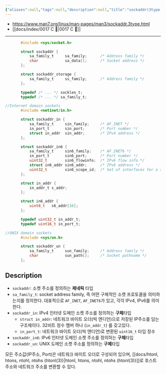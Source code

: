 ```yaml
---
{"aliases":null,"tags":null,"description":null,"title":"sockaddr(3type)","created":"2023-09-19T17:15:42","updated":"2023-09-19T17:30:41","dg-publish":true,"permalink":"/docs/sockaddr(3type)/","dgPassFrontmatter":true}
---
```


- <https://www.man7.org/linux/man-pages/man3/sockaddr.3type.html>
- [[docs/index/0017 C 🍎\|0017 C 🍎]]
___

```c
       #include <sys/socket.h>

       struct sockaddr {
           sa_family_t     sa_family;      /* Address family */
           char            sa_data[];      /* Socket address */
       };

       struct sockaddr_storage {
           sa_family_t     ss_family;      /* Address family */
       };

       typedef /* ... */ socklen_t;
       typedef /* ... */ sa_family_t;

//Internet domain sockets
       #include <netinet/in.h>

       struct sockaddr_in {
           sa_family_t     sin_family;     /* AF_INET */
           in_port_t       sin_port;       /* Port number */
           struct in_addr  sin_addr;       /* IPv4 address */
       };

       struct sockaddr_in6 {
           sa_family_t     sin6_family;    /* AF_INET6 */
           in_port_t       sin6_port;      /* Port number */
           uint32_t        sin6_flowinfo;  /* IPv6 flow info */
           struct in6_addr sin6_addr;      /* IPv6 address */
           uint32_t        sin6_scope_id;  /* Set of interfaces for a scope */
       };

       struct in_addr {
           in_addr_t s_addr;
       };

       struct in6_addr {
           uint8_t   s6_addr[16];
       };

       typedef uint32_t in_addr_t;
       typedef uint16_t in_port_t;

//UNIX domain sockets
       #include <sys/un.h>

       struct sockaddr_un {
           sa_family_t     sun_family;     /* Address family */
           char            sun_path[];     /* Socket pathname */
       };
```

## Description

- `sockaddr`: 소켓 주소를 정의하는 **제네릭** 타입
- `sa_family_t`: socket address family, 즉 어떤 구체적인 소켓 프로토콜을 의미하는지를 정의한다. 대표적으로 `AF_INET`, `AF_INET6`가 있고, 각각 IPv4, IPv6를 의미한다.
- `sockaddr_in`: IPv4 인터넷 도메인 소켓 주소를 정의하는 **구체**타입
	- `struct in_addr`: 네트워크 바이트 오더(빅 엔디언)으로 저장된 IP주소를 담는 구조체이다. 32비트 정수 멤버 하나 (`in_addr_t`) 를 갖고있다.
	- `in_port_t`: 네트워크 바이트 오더(빅 엔디언)로 변환된 `uint16_t` 타입 정수
- `sockaddr_in6`: IPv6 인터넷 도메인 소켓 주소를 정의하는 **구체**타입
- `sockaddr_un`: UNIX 도메인 소켓 주소를 정의하는 **구체**타입

모든 주소값(IP주소, Port)은 네트워크 바이트 오더로 구성되어 있으며, [[docs/htonl, htons, ntohl, ntohs {htonl(3)}\|htonl, htons, ntohl, ntohs {htonl(3)}]]로 호스트 주소와 네트워크 주소를 변환할 수 있다.
